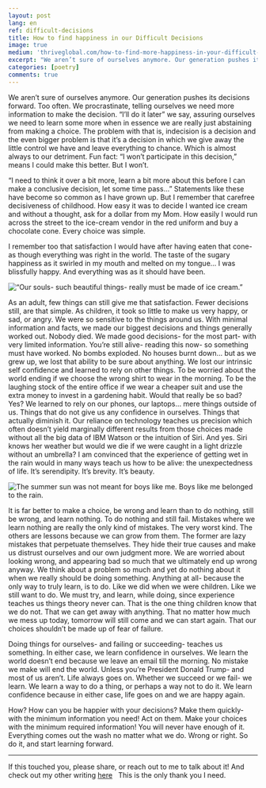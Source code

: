 ```yaml
---
layout: post
lang: en
ref: difficult-decisions
title: How to find happiness in our Difficult Decisions
image: true
medium: 'thriveglobal.com/how-to-find-more-happiness-in-your-difficult-decisions-b2105a91d6c4'
excerpt: "We aren’t sure of ourselves anymore. Our generation pushes its decisions forward. Too often. We procrastinate, telling ourselves we need more information to make the decision."
categories: [poetry]
comments: true
---
```


We aren’t sure of ourselves anymore. Our generation pushes its decisions forward. Too often. We procrastinate, telling ourselves we need more information to make the decision. “I’ll do it later” we say, assuring ourselves we need to learn some more when in essence we are really just abstaining from making a choice. The problem with that is, indecision is a decision and the even bigger problem is that it’s a decision in which we give away the little control we have and leave everything to chance. Which is almost always to our detriment. Fun fact: “I won’t participate in this decision,” means I could make this better. But I won’t.


“I need to think it over a bit more, learn a bit more about this before I can make a conclusive decision, let some time pass…” Statements like these have become so common as I have grown up. But I remember that carefree decisiveness of childhood. How easy it was to decide I wanted ice cream and without a thought, ask for a dollar from my Mom. How easily I would run across the street to the ice-cream vendor in the red uniform and buy a chocolate cone. Every choice was simple.


I remember too that satisfaction I would have after having eaten that cone- as though everything was right in the world. The taste of the sugary happiness as it swirled in my mouth and melted on my tongue… I was blissfully happy. And everything was as it should have been.

![“Our souls- such beautiful things- really must be made of ice cream.”](https://cdn-images-1.medium.com/max/1000/0*8FHX-upuIuZ16YcY.)

As an adult, few things can still give me that satisfaction. Fewer decisions still, are that simple. As children, it took so little to make us very happy, or sad, or angry. We were so sensitive to the things around us. With minimal information and facts, we made our biggest decisions and things generally worked out. Nobody died. We made good decisions- for the most part- with very limited information. You’re still alive- reading this now- so something must have worked. No bombs exploded. No houses burnt down… but as we grew up, we lost that ability to be sure about anything. We lost our intrinsic self confidence and learned to rely on other things. To be worried about the world ending if we choose the wrong shirt to wear in the morning. To be the laughing stock of the entire office if we wear a cheaper suit and use the extra money to invest in a gardening habit. Would that really be so bad? Yes? We learned to rely on our phones, our laptops… mere things outside of us. Things that do not give us any confidence in ourselves. Things that actually diminish it.
Our reliance on technology teaches us precision which often doesn’t yield marginally different results from those choices made without all the big data of IBM Watson or the intuition of Siri. And yes. Siri knows her weather but would we die if we were caught in a light drizzle without an umbrella? I am convinced that the experience of getting wet in the rain would in many ways teach us how to be alive: the unexpectedness of life. It’s serendipity. It’s brevity. It’s beauty.

![The summer sun was not meant for boys like me. Boys like me belonged to the rain.](https://cdn-images-1.medium.com/max/1000/1*WX1pEjmks0Nh1J00aF6erQ.jpeg)

It is far better to make a choice, be wrong and learn than to do nothing, still be wrong, and learn nothing. To do nothing and still fail. Mistakes where we learn nothing are really the only kind of mistakes. The very worst kind. The others are lessons because we can grow from them. The former are lazy mistakes that perpetuate themselves. They hide their true causes and make us distrust ourselves and our own judgment more. We are worried about looking wrong, and appearing bad so much that we ultimately end up wrong anyway. We think about a problem so much and yet do nothing about it when we really should be doing something. Anything at all- because the only way to truly learn, is to do. Like we did when we were children. Like we still want to do. We must try, and learn, while doing, since experience teaches us things theory never can. That is the one thing children know that we do not. That we can get away with anything. That no matter how much we mess up today, tomorrow will still come and we can start again. That our choices shouldn’t be made up of fear of failure.


Doing things for ourselves- and failing or succeeding- teaches us something. In either case, we learn confidence in ourselves. We learn the world doesn’t end because we leave an email till the morning. No mistake we make will end the world. Unless you’re President Donald Trump- and most of us aren’t. Life always goes on. Whether we succeed or we fail- we learn. We learn a way to do a thing, or perhaps a way not to do it. We learn confidence because in either case, life goes on and we are happy again.


How? How can you be happier with your decisions? Make them quickly- with the minimum information you need! Act on them. Make your choices with the minimum required information! You will never have enough of it. Everything comes out the wash no matter what we do. Wrong or right. So do it, and start learning forward.


---

If this touched you, please share, or reach out to me to talk about it! And check out my other writing [here](http://medium.com/@tanakachingonzo)
 
This is the only thank you I need.

